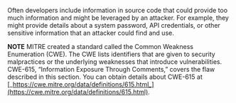 Often developers include information in source code that could provide too much information and might be leveraged by an attacker. For example, they might provide details about a system password, API credentials, or other sensitive information that an attacker could find and use.

**NOTE** MITRE created a standard called the Common Weakness Enumeration (CWE). The CWE lists identifiers that are given to security malpractices or the underlying weaknesses that introduce vulnerabilities. CWE-615, “Information Exposure Through Comments,” covers the flaw described in this section. You can obtain details about CWE-615 at [_https://cwe.mitre.org/data/definitions/615.html_](https://cwe.mitre.org/data/definitions/615.html).

